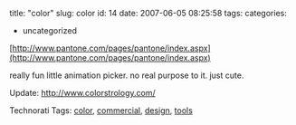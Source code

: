 title: "color"
slug: color
id: 14
date: 2007-06-05 08:25:58
tags: 
categories: 
- uncategorized

[http://www.pantone.com/pages/pantone/index.aspx](http://www.pantone.com/pages/pantone/index.aspx)

really fun little animation picker. no real purpose to it. just cute.

Update:
http://www.colorstrology.com/ 
<!-- technorati tags start -->

Technorati Tags: [color](http://www.technorati.com/tag/color), [commercial](http://www.technorati.com/tag/commercial), [design](http://www.technorati.com/tag/design), [tools](http://www.technorati.com/tag/tools)
<!-- technorati tags end -->
